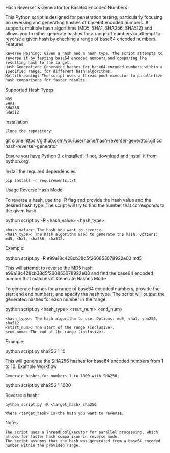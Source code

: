 Hash Reverser & Generator for Base64 Encoded Numbers

This Python script is designed for penetration testing, particularly focusing on reversing and generating hashes of base64 encoded numbers. It supports multiple hash algorithms (MD5, SHA1, SHA256, SHA512) and allows you to either generate hashes for a range of numbers or attempt to reverse a given hash by checking a range of base64 encoded numbers.
Features

    Reverse Hashing: Given a hash and a hash type, the script attempts to reverse it by testing base64 encoded numbers and comparing the resulting hash to the target.
    Hash Generation: Generates hashes for base64 encoded numbers within a specified range, for different hash algorithms.
    Multithreading: The script uses a thread pool executor to parallelize hash comparisons for faster results.

Supported Hash Types

    MD5
    SHA1
    SHA256
    SHA512

Installation

    Clone the repository:

git clone https://github.com/yourusername/hash-reverser-generator.git
cd hash-reverser-generator

Ensure you have Python 3.x installed. If not, download and install it from python.org.

Install the required dependencies:

    pip install -r requirements.txt

Usage
Reverse Hash Mode

To reverse a hash, use the -R flag and provide the hash value and the desired hash type. The script will try to find the number that corresponds to the given hash.

python script.py -R <hash_value> <hash_type>

    <hash_value>: The hash you want to reverse.
    <hash_type>: The hash algorithm used to generate the hash. Options: md5, sha1, sha256, sha512.

Example:

python script.py -R e99a18c428cb38d5f260853678922e03 md5

This will attempt to reverse the MD5 hash e99a18c428cb38d5f260853678922e03 and find the base64 encoded number that matches it.
Generate Hashes Mode

To generate hashes for a range of base64 encoded numbers, provide the start and end numbers, and specify the hash type. The script will output the generated hashes for each number in the range.

python script.py <hash_type> <start_num> <end_num>

    <hash_type>: The hash algorithm to use. Options: md5, sha1, sha256, sha512.
    <start_num>: The start of the range (inclusive).
    <end_num>: The end of the range (inclusive).

Example:

python script.py sha256 1 10

This will generate the SHA256 hashes for base64 encoded numbers from 1 to 10.
Example Workflow

    Generate hashes for numbers 1 to 1000 with SHA256:

python script.py sha256 1 1000

Reverse a hash:

    python script.py -R <target_hash> sha256

    Where <target_hash> is the hash you want to reverse.

Notes

    The script uses a ThreadPoolExecutor for parallel processing, which allows for faster hash comparison in reverse mode.
    The script assumes that the hash was generated from a base64 encoded number within the provided range.
